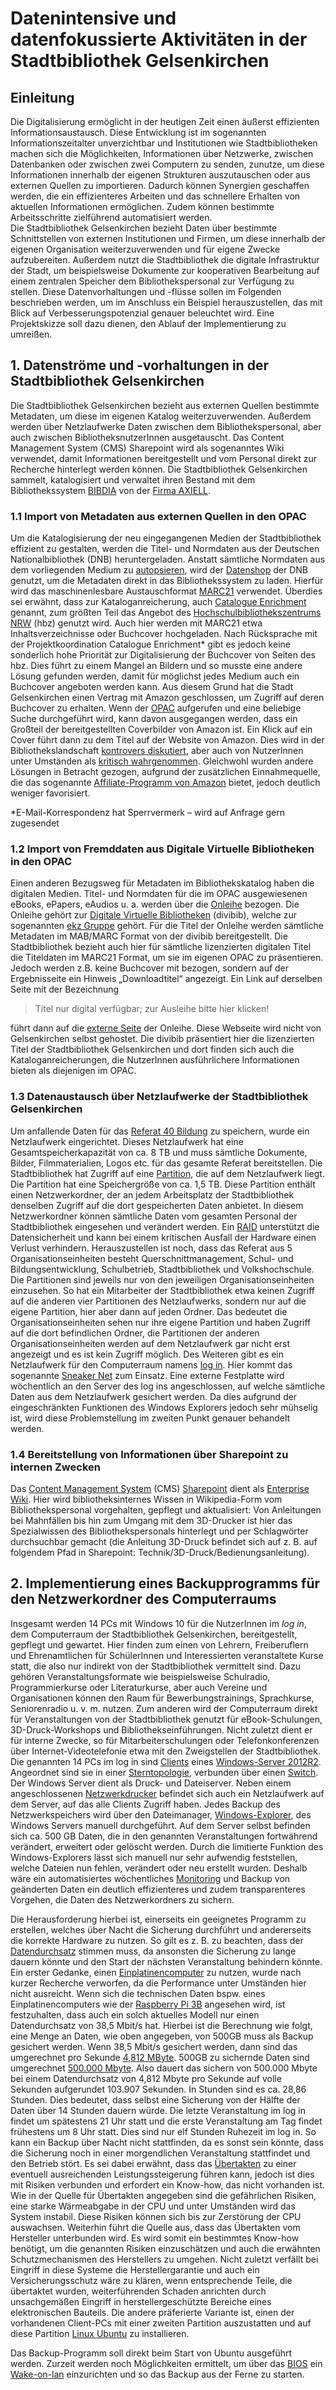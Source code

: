 # Datenintensive und datenfokussierte Aktivitäten in der Stadtbibliothek Gelsenkirchen

## Einleitung

Die Digitalisierung ermöglicht in der heutigen Zeit einen äußerst effizienten Informationsaustausch. Diese Entwicklung ist im sogenannten Informationszeitalter unverzichtbar und Institutionen wie Stadtbibliotheken machen sich die Möglichkeiten, Informationen über Netzwerke, zwischen Datenbanken oder zwischen zwei Computern zu senden, zunutze, um diese Informationen innerhalb der eigenen Strukturen auszutauschen oder aus externen Quellen zu importieren. Dadurch können Synergien geschaffen werden, die ein effizienteres Arbeiten und das schnellere Erhalten von aktuellen Informationen ermöglichen. Zudem können bestimmte Arbeitsschritte zielführend automatisiert werden.   
Die Stadtbibliothek Gelsenkirchen bezieht Daten über bestimmte Schnittstellen von externen Institutionen und Firmen, um diese innerhalb der eigenen Organisation weiterzuverwenden und für eigene Zwecke aufzubereiten. Außerdem nutzt die Stadtbibliothek die digitale Infrastruktur der Stadt, um beispielsweise Dokumente zur kooperativen Bearbeitung auf einem zentralen Speicher dem Bibliothekspersonal zur Verfügung zu stellen. Diese Datenvorhaltungen und -flüsse sollen im Folgenden beschrieben werden, um im Anschluss ein Beispiel herauszustellen, das mit Blick auf Verbesserungspotenzial genauer beleuchtet wird. Eine Projektskizze soll dazu dienen, den Ablauf der Implementierung zu umreißen.

## 1. Datenströme und -vorhaltungen in der Stadtbibliothek Gelsenkirchen

Die Stadtbibliothek Gelsenkirchen bezieht aus externen Quellen bestimmte Metadaten, um diese im eigenen Katalog weiterzuverwenden. Außerdem werden über Netzlaufwerke Daten zwischen dem Bibliothekspersonal, aber auch zwischen BibliotheksnutzerInnen ausgetauscht. Das Content Management System (CMS) Sharepoint wird als sogenanntes Wiki verwendet, damit Informationen bereitgestellt und vom Personal direkt zur Recherche hinterlegt werden können. Die Stadtbibliothek Gelsenkirchen sammelt, katalogisiert und verwaltet ihren Bestand mit dem Bibliothekssystem [BIBDIA](https://www.axiell.de/bibdia/) von der [Firma AXIELL](https://www.axiell.de/). 

  ### 1.1 Import von Metadaten aus externen Quellen in den OPAC 

Um die Katalogisierung der neu eingegangenen Medien der Stadtbibliothek effizient zu gestalten, werden die Titel- und Normdaten aus der Deutschen Nationalbibliothek (DNB) heruntergeladen. Anstatt sämtliche Normdaten aus dem vorliegenden Medium zu [autopsieren](https://de.wikipedia.org/wiki/Autopsie_(Bibliothekswesen)), wird der [Datenshop](https://www.dnb.de/DE/Header/Hilfe/datenshop.html) der DNB genutzt, um die Metadaten direkt in das Bibliothekssystem zu laden. Hierfür wird das maschinenlesbare Austauschformat [MARC21](https://www.dnb.de/DE/Standardisierung/Formate/MARC21/marc21_node.html) verwendet. Überdies sei erwähnt, dass zur Kataloganreicherung, auch [Catalogue Enrichment](https://www.hbz-nrw.de/produkte/digitalisierung/catalogue-enrichment) genannt, zum größten Teil das Angebot des [Hochschulbibliothekszentrums NRW](https://www.hbz-nrw.de/ueber-uns) (hbz) genutzt wird. Auch hier werden mit MARC21 etwa Inhaltsverzeichnisse oder Buchcover hochgeladen. Nach Rücksprache mit der Projektkoordination Catalogue Enrichment* gibt es jedoch keine sonderlich hohe Priorität zur Digitalisierung der Buchcover von Seiten des hbz. Dies führt zu einem Mangel an Bildern und so musste eine andere Lösung gefunden werden, damit für möglichst jedes Medium auch ein Buchcover angeboten werden kann. Aus diesem Grund hat die Stadt Gelsenkirchen einen Vertrag mit Amazon geschlossen, um Zugriff auf deren Buchcover zu erhalten. Wenn der [OPAC](https://katalog.stadtbibliothek-ge.de/opax/de/qsim.html.S) aufgerufen und eine beliebige Suche durchgeführt wird, kann davon ausgegangen werden, dass ein Großteil der bereitgestellten Coverbilder von Amazon ist. Ein Klick auf ein Cover führt dann zu dem Titel auf der Website von Amazon. Dies wird in der Bibliothekslandschaft [kontrovers diskutiert](https://www.kribiblio.de/?p=681), aber auch von NutzerInnen unter Umständen als [kritisch 
wahrgenommen](https://www.bib-info.de/verband/publikationen/aktuell.html?tx_ttnews%5Btt_news%5D=4524&cHash=d764971a32). Gleichwohl wurden andere Lösungen in Betracht gezogen, aufgrund der zusätzlichen Einnahmequelle, die das sogenannte [Affiliate-Programm von Amazon](https://partnernet.amazon.de/) bietet, jedoch deutlich weniger favorisiert. 

*E-Mail-Korrespondenz hat Sperrvermerk – wird auf Anfrage gern zugesendet
 
  ### 1.2 Import von Fremddaten aus Digitale Virtuelle Bibliotheken in den OPAC 

Einen anderen Bezugsweg für Metadaten im Bibliothekskatalog haben die digitalen Medien. Titel- und Normdaten für die im OPAC ausgewiesenen eBooks, ePapers, eAudios u. a. werden über die [Onleihe](http://www.onleihe.net/) bezogen. Die Onleihe gehört zur [Digitale Virtuelle Bibliotheken](http://www.onleihe.net/unternehmen.html) (divibib), welche zur sogenannten [ekz 
Gruppe](http://www.onleihe.net/unternehmen/die-ekz-gruppe.html) gehört. Für die Titel der Onleihe werden sämtliche Metadaten im MAB/MARC Format von der divibib bereitgestellt. Die Stadtbibliothek bezieht auch hier für sämtliche lizenzierten digitalen Titel die Titeldaten im MARC21 Format, um sie im eigenen OPAC zu präsentieren. Jedoch werden z.B. keine Buchcover mit bezogen, sondern auf der Ergebnisseite ein Hinweis „Downloadtitel“ angezeigt. Ein Link auf derselben Seite mit der Bezeichnung 
> Titel nur digital verfügbar; zur Ausleihe bitte hier klicken! 

führt dann auf die [externe Seite](https://ebib.onleihe.de/gelsenkirchen/frontend/welcome,51-0-0-100-0-0-1-0-0-0-0.html) der Onleihe. Diese Webseite wird nicht von Gelsenkirchen selbst gehostet. Die divibib präsentiert hier die lizenzierten Titel der Stadtbibliothek Gelsenkirchen und dort finden sich auch die Kataloganreicherungen, die NutzerInnen ausführlichere Informationen bieten als diejenigen im OPAC.

### 1.3 Datenaustausch über Netzlaufwerke der Stadtbibliothek Gelsenkirchen

Um anfallende Daten für das [Referat 40 Bildung](https://www.gelsenkirchen.de/de/rathaus/politik_und_verwaltung/Vorstandsbereiche_und_Dienststellen/33632-referat-40-bildung) zu speichern, wurde ein Netzlaufwerk eingerichtet. Dieses Netzlaufwerk hat eine Gesamtspeicherkapazität von ca. 8 TB und muss sämtliche Dokumente, Bilder, Filmmaterialien, Logos etc. für das gesamte Referat bereitstellen. Die Stadtbibliothek hat Zugriff auf eine [Partition](https://www.itwissen.info/partition-Partition.html), die auf dem Netzlaufwerk liegt. Die Partition hat eine Speichergröße von ca. 1,5 TB. Diese Partition enthält einen Netzwerkordner, der an jedem Arbeitsplatz der Stadtbibliothek denselben Zugriff auf die dort gespeicherten Daten anbietet. In diesem Netzwerkordner können sämtliche Daten vom gesamten Personal der Stadtbibliothek eingesehen und verändert werden. Ein [RAID](https://www.elektronik-kompendium.de/sites/com/1001011.htm) unterstützt die Datensicherheit und kann bei einem kritischen Ausfall der Hardware einen Verlust verhindern. Herauszustellen ist noch, dass das Referat aus 5 Organisationseinheiten besteht Querschnittmanagement, Schul- und Bildungsentwicklung, Schulbetrieb, Stadtbibliothek und Volkshochschule. Die Partitionen sind jeweils nur von den jeweiligen Organisationseinheiten einzusehen. So hat ein Mitarbeiter der Stadtbibliothek etwa keinen Zugriff auf die anderen vier Partitionen des Netzlaufwerks, sondern nur auf die eigene Partition, hier aber dann auf jeden Ordner. Das bedeutet die Organisationseinheiten sehen nur ihre eigene Partition und haben Zugriff auf die dort befindlichen Ordner, die Partitionen der anderen Organisationseinheiten werden auf dem Netzlaufwerk gar nicht erst angezeigt und es ist kein Zugriff möglich.
Des Weiteren gibt es ein Netzlaufwerk für den Computerraum namens [log in](https://stadtbibliothek.gelsenkirchen.de/Homepage/Bibliotheken/Medienzentrum/login.asp). Hier kommt das sogenannte [Sneaker 
Net](https://www.bet.de/lexikon/sneakernet/) zum Einsatz. Eine externe Festplatte wird wöchentlich an den Server des log ins angeschlossen, auf welche sämtliche Daten aus dem Netzlaufwerk gesichert werden. Da dies aufgrund der eingeschränkten Funktionen des Windows Explorers jedoch sehr mühselig ist, wird diese Problemstellung im zweiten Punkt genauer behandelt werden.

  ### 1.4 Bereitstellung von Informationen über Sharepoint zu internen Zwecken
 
Das [Content Management System](https://wirtschaftslexikon.gabler.de/definition/content-management-system-cms-31303) (CMS) [Sharepoint](https://products.office.com/de-de/sharepoint/collaboration) dient als 
[Enterprise Wiki](https://it-service.network/blog/2017/07/20/enterprise-wiki-chancen-und-risiken/). Hier wird bibliotheksinternes Wissen in Wikipedia-Form vom Bibliothekspersonal vorgehalten, gepflegt und aktualisiert: Von Anleitungen bei Mahnfällen bis hin zum Umgang mit dem 3D-Drucker ist hier das Spezialwissen des Bibliothekspersonals hinterlegt und per Schlagwörter durchsuchbar gemacht (die Anleitung 3D-Druck befindet sich auf z. B. auf folgendem Pfad in Sharepoint: Technik/3D-Druck/Bedienungsanleitung).

## 2. Implementierung eines Backupprogramms für den Netzwerkordner des Computerraums

Insgesamt werden 14 PCs mit Windows 10 für die NutzerInnen im *log in*, dem Computerraum der Stadtbibliothek Gelsenkirchen, bereitgestellt, gepflegt und gewartet. Hier finden zum einen von Lehrern, Freiberuflern und Ehrenamtlichen für SchülerInnen und Interessierten veranstaltete Kurse statt, die also nur indirekt von der Stadtbibliothek vermittelt sind. Dazu gehören Veranstaltungsformate wie beispielsweise Schulradio, Programmierkurse oder Literaturkurse, aber auch Vereine und Organisationen können den Raum für Bewerbungstrainings, Sprachkurse, Seniorenradio u. v. m. nutzen. Zum anderen wird der Computerraum direkt für Veranstaltungen von der Stadtbibliothek genutzt für eBook-Schulungen, 3D-Druck-Workshops und Bibliothekseinführungen. Nicht zuletzt dient er für interne Zwecke, so für Mitarbeiterschulungen oder Telefonkonferenzen über Internet-Videotelefonie etwa mit den Zweigstellen der Stadtbibliothek. 
Die genannten 14 PCs im log in sind [Clients](https://www.itwissen.info/Client-client.html) eines [Windows-Server 2012R2](https://de.wikipedia.org/wiki/Microsoft_Windows_Server_2012#Windows_Server_2012_R2). Angeordnet sind sie in einer [Sterntopologie](https://www.itwissen.info/Sterntopologie-star-topology.html), verbunden über einen [Switch](https://www.itwissen.info/Switch-switch.html). Der Windows Server dient als Druck- und Dateiserver. Neben einem angeschlossenen [Netzwerkdrucker](https://www.itwissen.info/Netzwerkdrucker-network-printer.html) befindet sich auch ein Netzlaufwerk auf dem Server, auf das alle Clients Zugriff haben. Jedes Backup des Netzwerkspeichers wird über den Dateimanager, [Windows-Explorer](https://de.wikipedia.org/wiki/Windows-Explorer), des Windows Servers manuell durchgeführt. Auf dem Server selbst befinden sich ca. 500 GB Daten, die in den genannten Veranstaltungen fortwährend verändert, erweitert oder gelöscht werden. Durch die limitierte Funktion des Windows-Explorers lässt sich manuell nur sehr aufwendig feststellen, welche Dateien nun fehlen, verändert oder neu erstellt wurden. Deshalb wäre ein automatisiertes wöchentliches [Monitoring](https://www.itwissen.info/Monitoring-monitoring.html) und Backup von geänderten Daten ein deutlich effizienteres und zudem transparenteres Vorgehen, die Daten des Netzwerkordners zu sichern.

Die Herausforderung hierbei ist, einerseits ein geeignetes Programm zu erstellen, welches über Nacht die Sicherung durchführt und andererseits die korrekte Hardware zu nutzen. So gilt es z. B. zu beachten, dass der [Datendurchsatz](https://www.itwissen.info/Datendurchsatz-data-throughput.html) stimmen muss, da ansonsten die Sicherung zu lange dauern könnte und den Start der nächsten Veranstaltung behindern könnte. Ein erster Gedanke, einen [Einplatinencomputer](https://www.itwissen.info/Einplatinencomputer-single-board-computer-SBC.html) zu nutzen, wurde nach kurzer Recherche verworfen, da die Performance unter Umständen hier nicht ausreicht. Wenn sich die technischen Daten bspw. eines Einplatinencomputers wie der [Raspberry Pi 3B](http://www.raspberry-pi-geek.de/Magazin/2016/03/Der-Raspberry-Pi-3-Model-B-im-Detail) angesehen wird, ist festzuhalten, dass auch ein solch aktuelles Modell nur einen Datendurchsatz von 38,5 Mbit/s hat. Hierbei ist die Berechnung wie folgt, eine Menge an Daten, wie oben angegeben, von 500GB muss als Backup gesichert werden. Wenn 38,5 Mbit/s gesichert werden, dann sind das umgerechnet pro Sekunde [4,812 MByte](https://www.heise.de/netze/tools/bandbreitenrechner/). 500GB zu sichernde Daten sind umgerechnet [500.000 Mbyte](https://www.heise.de/netze/tools/bandbreitenrechner/). Also dauert das sichern von 500.000 Mbyte bei einem Datendurchsatz von 4,812 Mbyte pro Sekunde auf volle Sekunden aufgerundet 103.907 Sekunden. In Stunden sind es ca. 28,86 Stunden. Dies bedeutet, dass selbst eine Sicherung von der Hälfte der Daten über 14 Stunden dauern würde. Die letzte Veranstaltung im log in findet um spätestens 21 Uhr statt und die erste Veranstaltung am Tag findet frühestens um 8 Uhr statt. Dies sind nur elf Stunden Ruhezeit im log in. So kann ein Backup über Nacht nicht stattfinden, da es sonst sein könnte, dass die Sicherung noch in einer morgendlichen Veranstaltung stattfindet und den Betrieb stört. Es sei dabei erwähnt, dass das [Übertakten](https://www.informatik-verstehen.de/lexikon/overclocking/) zu einer eventuell ausreichenden Leistungssteigerung führen kann, jedoch ist dies mit Risiken verbunden und erfordert ein Know-how, das nicht vorhanden ist. Wie in der Quelle für Übertakten angegeben sind die gefährlichen Risiken, eine starke Wärmeabgabe in der CPU und unter Umständen wird das System instabil. Diese Risiken können sich bis zur Zerstörung der CPU auswachsen. Weiterhin führt die Quelle aus, dass das Übertakten vom Hersteller unterbunden wird. Es wird somit ein bestimmtes Know-how benötigt, um die genannten Risiken einzuschätzen und auch die erwähnten Schutzmechanismen des Herstellers zu umgehen. Nicht zuletzt verfällt bei Eingriff in diese Systeme die Herstellergarantie und auch ein Versicherungsschutz wäre zu klären, wenn entsprechende Teile, die übertaktet wurden, weiterführenden Schaden anrichten durch unsachgemäßen Eingriff in herstellergeschützte Bereiche eines elektronischen Bauteils.
Die andere präferierte Variante ist, einen der vorhandenen Client-PCs mit einer zweiten Partition auszustatten und auf diese Partition [Linux Ubuntu](https://www.itwissen.info/Ubuntu-ubuntu.html) zu installieren. 

Das Backup-Programm soll direkt beim Start von Ubuntu ausgeführt werden. Zurzeit werden noch Möglichkeiten ermittelt, um über das [BIOS](https://de.wikipedia.org/wiki/BIOS) ein [Wake-on-lan](https://www.itwissen.info/WOL-wake-on-LAN.html) einzurichten und so das Backup aus der Ferne zu starten. 


